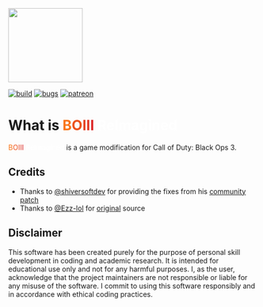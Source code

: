 <img src="src/client/resources/icon.ico" width="150" height="150">

[![build](https://img.shields.io/github/actions/workflow/status/BiraruYT/BOIII-ReImagined/build.yml?branch=main&label=Build&logo=github)](https://github.com/BiraruYT/BOIII-ReImagined/actions)
[![bugs](https://img.shields.io/github/issues/BiraruYT/BOIII-ReImagined/bug?label=Bugs&logo=github)](https://github.com/BiraruYT/BOIII-ReImagined/issues?q=is%3Aissue+is%3Aopen+label%3Abug)
[![patreon](https://img.shields.io/badge/Patreon-support-red.svg?logo=patreon)](https://www.patreon.com/Biraru)
# What is <span style="color: #f97316">B</span><span style="color: #ec511c">O</span><span style="color: #e53f21">I</span><span style="color: #e23623">I</span><span style="color: #dc2626">I</span> <span style="color:white">ReImagined</span>

<span style="color: #f97316">B</span><span style="color: #ec511c">O</span><span style="color: #e53f21">I</span><span style="color: #e23623">I</span><span style="color: #dc2626">I</span> <span style="color: white">ReImagined</span> is a game modification for Call of Duty: Black Ops 3.

## Credits

- Thanks to <a href="https://github.com/shiversoftdev">@shiversoftdev</a> for providing the fixes from his <a href="https://github.com/shiversoftdev/t7patch">community patch</a>
- Thanks to <a href="https://github.com/Ezz-lol">@Ezz-lol</a> for <a href="https://github.com/Ezz-lol/boiii-free/tree/original">original</a> source

## Disclaimer

This software has been created purely for the purpose of personal skill development in coding and academic research. It is intended for educational use only and not for any harmful purposes. I, as the user, acknowledge that the project maintainers are not responsible or liable for any misuse of the software. I commit to using this software responsibly and in accordance with ethical coding practices.
